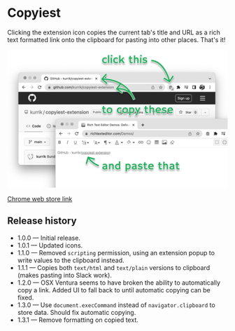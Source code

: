 # Copyiest

Clicking the extension icon copies the current tab's title and URL as a rich text formatted link onto the clipboard for pasting into other places.  That's it!

![Screenshot](/assets/screenshot.png "Copiest extension screenshot")

[Chrome web store link](https://chrome.google.com/webstore/detail/copiest/cmepeblnfcigdpefcnijpcjndkafjkpp)

## Release history

 * 1.0.0 — Initial release.
 * 1.0.1 — Updated icons.
 * 1.1.0 — Removed `scripting` permission, using an extension popup to write values to the clipboard instead.
 * 1.1.1 — Copies both `text/html` and `text/plain` versions to clipboard (makes pasting into Slack work).
 * 1.2.0 — OSX Ventura seems to have broken the ability to automatically copy a link.  Added UI to fall back to until automatic copying can be fixed.
 * 1.3.0 — Use `document.execCommand` instead of `navigator.clipboard` to store data.  Should fix automatic copying.
 * 1.3.1 — Remove formatting on copied text.